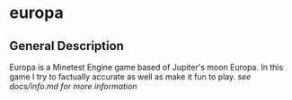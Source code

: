 # europa
## General Description
Europa is a Minetest Engine game based of Jupiter's moon Europa.
In this game I try to factually accurate as well as make it fun to play.
_see docs/info.md for more information_

